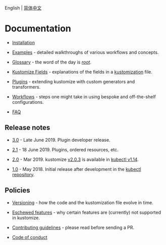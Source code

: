 English | [简体中文](zh/README.md)

# Documentation

 * [Installation](INSTALL.md)

 * [Examples](../examples) - detailed walkthroughs of various
    workflows and concepts.

 * [Glossary](glossary.md) - the word of the day is [_root_](glossary.md#kustomization-root).

 * [Kustomize Fields](fields.md) - explanations of the fields
   in a  [kustomization](glossary.md#kustomization) file.

 * [Plugins](plugins) - extending kustomize with
   custom generators and transformers.

 * [Workflows](workflows.md) - steps one might take in
   using bespoke and off-the-shelf configurations.

 * [FAQ](FAQ.md)


## Release notes

 * [3.0](v3.0.0.md) - Late June 2019.  Plugin developer release.

 * [2.1](v2.1.0.md) - 18 June 2019.  Plugins, ordered resources, etc.

 * [2.0](v2.0.0.md) - Mar 2019.
   kustomize [v2.0.3] is available in [kubectl v1.14][kubectl].

 * [1.0](v1.0.1.md) - May 2018.  Initial release after development
   in the [kubectl repository].


## Policies

 * [Versioning](versioningPolicy.md) - how the code and
   the kustomization file evolve in time.

 * [Eschewed features](eschewedFeatures.md) - why certain features
   are (currently) not supported in kustomize.

 * [Contributing guidelines](../CONTRIBUTING.md) - please read
   before sending a PR.

 * [Code of conduct](../code-of-conduct.md)

[v2.0.3]: https://github.com/kubernetes-sigs/kustomize/releases/tag/v2.0.3
[kubectl]: https://kubernetes.io/blog/2019/03/25/kubernetes-1-14-release-announcement
[kubectl repository]: https://github.com/kubernetes/kubectl
